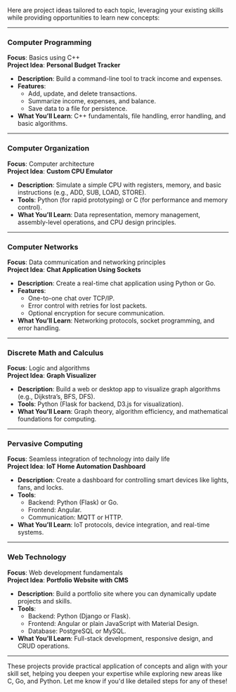 Here are project ideas tailored to each topic, leveraging your existing skills while providing opportunities to learn new concepts:

---

### **Computer Programming**
**Focus**: Basics using C++  
**Project Idea**: **Personal Budget Tracker**  
- **Description**: Build a command-line tool to track income and expenses.  
- **Features**: 
  - Add, update, and delete transactions.  
  - Summarize income, expenses, and balance.  
  - Save data to a file for persistence.  
- **What You’ll Learn**: C++ fundamentals, file handling, error handling, and basic algorithms.  

---

### **Computer Organization**  
**Focus**: Computer architecture  
**Project Idea**: **Custom CPU Emulator**  
- **Description**: Simulate a simple CPU with registers, memory, and basic instructions (e.g., ADD, SUB, LOAD, STORE).  
- **Tools**: Python (for rapid prototyping) or C (for performance and memory control).  
- **What You’ll Learn**: Data representation, memory management, assembly-level operations, and CPU design principles.  

---

### **Computer Networks**  
**Focus**: Data communication and networking principles  
**Project Idea**: **Chat Application Using Sockets**  
- **Description**: Create a real-time chat application using Python or Go.  
- **Features**:  
  - One-to-one chat over TCP/IP.  
  - Error control with retries for lost packets.  
  - Optional encryption for secure communication.  
- **What You’ll Learn**: Networking protocols, socket programming, and error handling.  

---

### **Discrete Math and Calculus**  
**Focus**: Logic and algorithms  
**Project Idea**: **Graph Visualizer**  
- **Description**: Build a web or desktop app to visualize graph algorithms (e.g., Dijkstra’s, BFS, DFS).  
- **Tools**: Python (Flask for backend, D3.js for visualization).  
- **What You’ll Learn**: Graph theory, algorithm efficiency, and mathematical foundations for computing.  

---

### **Pervasive Computing**  
**Focus**: Seamless integration of technology into daily life  
**Project Idea**: **IoT Home Automation Dashboard**  
- **Description**: Create a dashboard for controlling smart devices like lights, fans, and locks.  
- **Tools**:  
  - Backend: Python (Flask) or Go.  
  - Frontend: Angular.  
  - Communication: MQTT or HTTP.  
- **What You’ll Learn**: IoT protocols, device integration, and real-time systems.  

---

### **Web Technology**  
**Focus**: Web development fundamentals  
**Project Idea**: **Portfolio Website with CMS**  
- **Description**: Build a portfolio site where you can dynamically update projects and skills.  
- **Tools**:  
  - Backend: Python (Django or Flask).  
  - Frontend: Angular or plain JavaScript with Material Design.  
  - Database: PostgreSQL or MySQL.  
- **What You’ll Learn**: Full-stack development, responsive design, and CRUD operations.  

---

These projects provide practical application of concepts and align with your skill set, helping you deepen your expertise while exploring new areas like C, Go, and Python. Let me know if you'd like detailed steps for any of these!